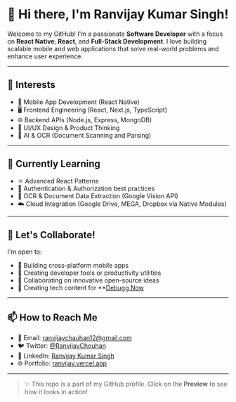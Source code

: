 # 👋 Hi there, I'm Ranvijay Kumar Singh!

Welcome to my GitHub! I'm a passionate **Software Developer** with a focus on **React Native**, **React**, and **Full-Stack Development**. I love building scalable mobile and web applications that solve real-world problems and enhance user experience.

---

## 👀 Interests
- 📱 Mobile App Development (React Native)
- 🖥️ Frontend Engineering (React, Next.js, TypeScript)
- 🌐 Backend APIs (Node.js, Express, MongoDB)
- 🧠 UI/UX Design & Product Thinking
- 📸 AI & OCR (Document Scanning and Parsing)

---

## 🌱 Currently Learning
- ⚛️ Advanced React Patterns
- 🔐 Authentication & Authorization best practices
- 🧾 OCR & Document Data Extraction (Google Vision API)
- ☁️ Cloud Integration (Google Drive, MEGA, Dropbox via Native Modules)

---

## 💬 Let's Collaborate!
I'm open to:
- 📱 Building cross-platform mobile apps
- 🧰 Creating developer tools or productivity utilities
- 🧠 Collaborating on innovative open-source ideas
- 🎥 Creating tech content for **[Debugg Now](https://www.youtube.com/@DebuggNow)

---

## 📫 How to Reach Me
- 📧 Email: ranvijaychauhan12@gmail.com  
- 🐦 Twitter: [@RanvijayChouhan](https://twitter.com/RanvijayChouhan)  
- 🔗 LinkedIn: [Ranvijay Kumar Singh](https://linkedin.com/in/ranvijaychouhan12)  
- 🌐 Portfolio: [ranvijay.vercel.app](https://ranvijay.vercel.app)

---

> ✨ This repo is a part of my GitHub profile. Click on the **Preview** to see how it looks in action!
